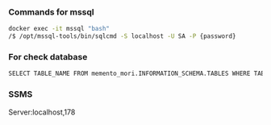 ### Commands for mssql

```bash
docker exec -it mssql "bash" 
/$ /opt/mssql-tools/bin/sqlcmd -S localhost -U SA -P {password}
```

### For check database
```bash
SELECT TABLE_NAME FROM memento_mori.INFORMATION_SCHEMA.TABLES WHERE TABLE_TYPE = 'BASE TABLE'
```

### SSMS

Server:localhost,178
